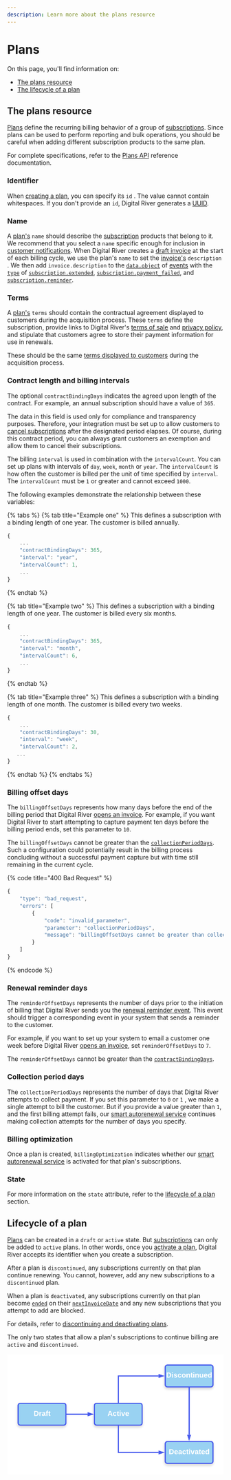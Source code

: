 ```yaml
---
description: Learn more about the plans resource
---
```


# Plans

On this page, you'll find information on:

* [The plans resource](plans.md#the-plans-resource)
* [The lifecycle of a plan](plans.md#lifecycle-of-a-plan)

## The plans resource

[Plans](https://www.digitalriver.com/docs/digital-river-api-reference/#tag/Plans) define the recurring billing behavior of a group of [subscriptions](subscriptions.md). Since plans can be used to perform reporting and bulk operations, you should be careful when adding different subscription products to the same plan.

For complete specifications, refer to the [Plans API](https://www.digitalriver.com/docs/digital-river-api-reference/#tag/Plans) reference documentation.

### Identifier

When [creating a plan](https://www.digitalriver.com/docs/digital-river-api-reference/#operation/createPlans), you can specify its `id` . The value cannot contain whitespaces. If you don't provide an `id`, Digital River generates a [UUID](https://en.wikipedia.org/wiki/Universally\_unique\_identifier).

### Name

A [plan's](https://www.digitalriver.com/docs/digital-river-api-reference/#tag/Plans) `name` should describe the [subscription](subscriptions.md) products that belong to it. We recommend that you select a `name` specific enough for inclusion in [customer notifications](../../order-management/customer-notifications.md). When Digital River creates a [draft invoice](../../integration-options/checkouts/subscriptions/invoices.md#the-invoice-lifecycle) at the start of each billing cycle, we use the plan's `name` to set the [invoice's](https://www.digitalriver.com/docs/digital-river-api-reference/#tag/Invoices) `description` . We then add `invoice.description` to the [`data.object`](../../order-management/events-and-webhooks-1/events-1/#event-data) of [events](https://www.digitalriver.com/docs/digital-river-api-reference/#tag/Events) with the [`type`](../../order-management/events-and-webhooks-1/events-1/#event-types) of [`subscription.extended`](../../order-management/events-and-webhooks-1/events-1/event-types.md#subscription.extended), [`subscription.payment_failed`](../../order-management/events-and-webhooks-1/events-1/event-types.md#subscription.payment\_failed), and [`subscription.reminder`](../../order-management/events-and-webhooks-1/events-1/event-types.md#subscription.reminder).

### Terms

A [plan's](https://www.digitalriver.com/docs/digital-river-api-reference/#tag/Plans) `terms` should contain the contractual agreement displayed to customers during the acquisition process. These `terms` define the subscription, provide links to Digital River's [terms of sale](https://store.digitalriver.com/store/defaults/en\_US/DisplayDRTermsAndConditionsPage/eCommerceProvider.Digital%20River%20Inc.) and [privacy policy](https://store.digitalriver.com/store/defaults/en\_US/DisplayDRPrivacyPolicyPage/eCommerceProvider.Digital%20River%20Inc.), and stipulate that customers agree to store their payment information for use in renewals.

These should be the same [terms displayed to customers](../../integration-options/checkouts/subscriptions/digital-river-coordinated-subscriptions.md#displaying-terms-and-acquiring-consent) during the acquisition process.

### Contract length and billing intervals <a href="#contract-length-and-interval" id="contract-length-and-interval"></a>

The optional `contractBindingDays` indicates the agreed upon length of the contract. For example, an annual subscription should have a value of `365`.

The data in this field is used only for compliance and transparency purposes. Therefore, your integration must be set up to allow customers to [cancel subscriptions](../../integration-options/checkouts/subscriptions/digital-river-coordinated-subscriptions.md#cancelling-a-subscription) after the designated period elapses. Of course, during this contract period, you can always grant customers an exemption and allow them to cancel their subscriptions.

The billing `interval` is used in combination with the `intervalCount`. You can set up plans with intervals of `day`, `week`, `month` or `year`. The `intervalCount` is how often the customer is billed per the unit of time specified by `interval`. The `intervalCount` must be `1` or greater and cannot exceed `1000`.

The following examples demonstrate the relationship between these variables:

{% tabs %}
{% tab title="Example one" %}
This defines a subscription with a binding length of one year. The customer is billed annually.

```javascript
{
    ...
    "contractBindingDays": 365,
    "interval": "year",
    "intervalCount": 1,
    ...
}
```
{% endtab %}

{% tab title="Example two" %}
This defines a subscription with a binding length of one year. The customer is billed every six months.

```javascript
{
    ...
    "contractBindingDays": 365,
    "interval": "month",
    "intervalCount": 6,
    ...
}
```
{% endtab %}

{% tab title="Example three" %}
This defines a subscription with a binding length of one month. The customer is billed every two weeks.

```javascript
{
    ...
    "contractBindingDays": 30,
    "interval": "week",
    "intervalCount": 2,
   ...
}
```
{% endtab %}
{% endtabs %}

### Billing offset days <a href="#billing-offset" id="billing-offset"></a>

The `billingOffsetDays` represents how many days before the end of the billing period that Digital River [opens an invoice](../../integration-options/checkouts/subscriptions/invoices.md#invoice-states). For example, if you want Digital River to start attempting to capture payment ten days before the billing period ends, set this parameter to `10`.

The `billingOffsetDays` cannot be greater than the [`collectionPeriodDays`](plans.md#collection-period-days). Such a configuration could potentially result in the billing process concluding without a successful payment capture but with time still remaining in the current cycle.

{% code title="400 Bad Request" %}
```javascript
{
    "type": "bad_request",
    "errors": [
        {
            "code": "invalid_parameter",
            "parameter": "collectionPeriodDays",
            "message": "billingOffsetDays cannot be greater than collectionPeriodDays."
        }
    ]
}
```
{% endcode %}

### Renewal reminder days <a href="#renewal-reminders" id="renewal-reminders"></a>

The `reminderOffsetDays` represents the number of days prior to the initiation of billing that Digital River sends you the [renewal reminder event](../../order-management/events-and-webhooks-1/events-1/event-types.md#subscription.reminder). This event should trigger a corresponding event in your system that sends a reminder to the customer.

For example, if you want to set up your system to email a customer one week before Digital River [opens an invoice](../../integration-options/checkouts/subscriptions/invoices.md#invoice-states), set `reminderOffsetDays` to `7`.

The `reminderOffsetDays` cannot be greater than the [`contractBindingDays`](plans.md#contract-length-and-interval).

### Collection period days

The `collectionPeriodDays` represents the number of days that Digital River attempts to collect payment. If you set this parameter to `0` or `1` , we make a single attempt to bill the customer. But if you provide a value greater than `1`, and the first billing attempt fails, our [smart autorenewal service](../../integration-options/checkouts/subscriptions/invoices.md#invoice-billing) continues making collection attempts for the number of days you specify.

### Billing optimization

Once a plan is created, `billingOptimization` indicates whether our [smart autorenewal service](../../integration-options/checkouts/subscriptions/invoices.md#billing-optimization) is activated for that plan's subscriptions.

### State

For more information on the `state` attribute, refer to the [lifecycle of a plan](plans.md#lifecycle-of-a-plan) section.

## Lifecycle of a plan

[Plans](https://www.digitalriver.com/docs/digital-river-api-reference/#tag/Plans) can be created in a `draft` or `active` state. But [subscriptions](subscriptions.md) can only be added to `active` plans. In other words, once you [activate a plan](../../integration-options/checkouts/subscriptions/digital-river-coordinated-subscriptions.md#creating-and-activating-plans), Digital River accepts its identifier when you create a subscription.

After a plan is `discontinued`, any subscriptions currently on that plan continue renewing. You cannot, however, add any new subscriptions to a `discontinued` plan.

When a plan is `deactivated`, any subscriptions currently on that plan become [`ended`](subscriptions.md#lifecycle-of-a-subscription) on their [`nextInvoiceDate`](subscriptions.md#state) and any new subscriptions that you attempt to add are blocked.

For details, refer to [discontinuing and deactivating plans](../../integration-options/checkouts/subscriptions/digital-river-coordinated-subscriptions.md#discontinuing-and-deactivating-plans).

The only two states that allow a plan's subscriptions to continue billing are `active` and `discontinued`.

![](<../../.gitbook/assets/Plans lifecycle.png>)
